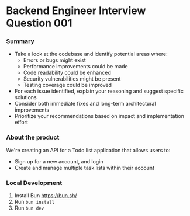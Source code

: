 # Backend Engineer Interview Question 001

### Summary

* Take a look at the codebase and identify potential areas where:
  * Errors or bugs might exist
  * Performance improvements could be made
  * Code readability could be enhanced
  * Security vulnerabilities might be present
  * Testing coverage could be improved
* For each issue identified, explain your reasoning and suggest specific solutions
* Consider both immediate fixes and long-term architectural improvements
* Prioritize your recommendations based on impact and implementation effort

### About the product

We're creating an API for a Todo list application that allows users to:
- Sign up for a new account, and login
- Create and manage multiple task lists within their account

### Local Development

1. Install Bun https://bun.sh/
2. Run `bun install`
3. Run `bun dev`
